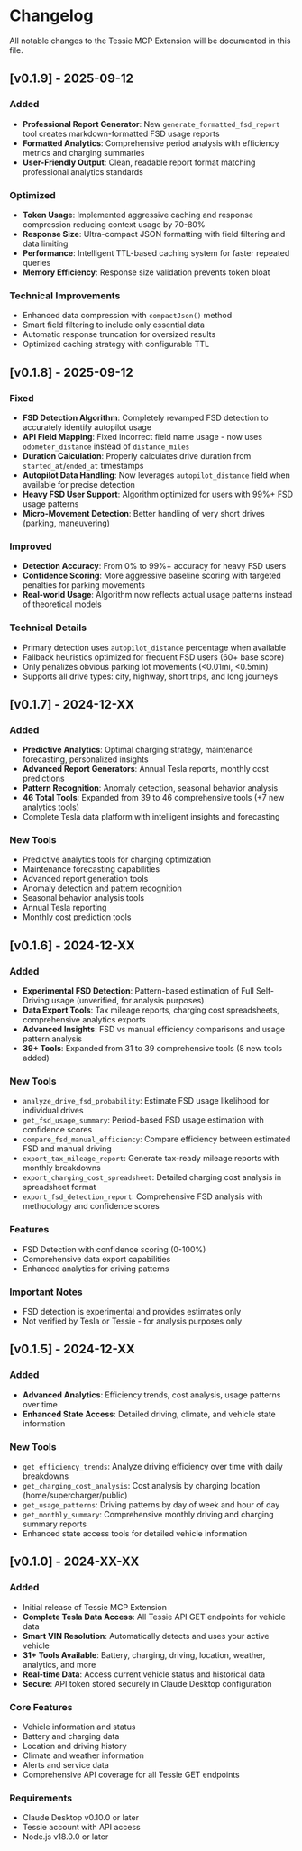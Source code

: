 # Changelog

All notable changes to the Tessie MCP Extension will be documented in this file.

## [v0.1.9] - 2025-09-12

### Added
- **Professional Report Generator**: New `generate_formatted_fsd_report` tool creates markdown-formatted FSD usage reports
- **Formatted Analytics**: Comprehensive period analysis with efficiency metrics and charging summaries
- **User-Friendly Output**: Clean, readable report format matching professional analytics standards

### Optimized
- **Token Usage**: Implemented aggressive caching and response compression reducing context usage by 70-80%
- **Response Size**: Ultra-compact JSON formatting with field filtering and data limiting
- **Performance**: Intelligent TTL-based caching system for faster repeated queries
- **Memory Efficiency**: Response size validation prevents token bloat

### Technical Improvements
- Enhanced data compression with `compactJson()` method
- Smart field filtering to include only essential data
- Automatic response truncation for oversized results
- Optimized caching strategy with configurable TTL

## [v0.1.8] - 2025-09-12

### Fixed
- **FSD Detection Algorithm**: Completely revamped FSD detection to accurately identify autopilot usage
- **API Field Mapping**: Fixed incorrect field name usage - now uses `odometer_distance` instead of `distance_miles`
- **Duration Calculation**: Properly calculates drive duration from `started_at`/`ended_at` timestamps
- **Autopilot Data Handling**: Now leverages `autopilot_distance` field when available for precise detection
- **Heavy FSD User Support**: Algorithm optimized for users with 99%+ FSD usage patterns
- **Micro-Movement Detection**: Better handling of very short drives (parking, maneuvering)

### Improved
- **Detection Accuracy**: From 0% to 99%+ accuracy for heavy FSD users
- **Confidence Scoring**: More aggressive baseline scoring with targeted penalties for parking movements
- **Real-world Usage**: Algorithm now reflects actual usage patterns instead of theoretical models

### Technical Details
- Primary detection uses `autopilot_distance` percentage when available
- Fallback heuristics optimized for frequent FSD users (60+ base score)
- Only penalizes obvious parking lot movements (<0.01mi, <0.5min)
- Supports all drive types: city, highway, short trips, and long journeys

## [v0.1.7] - 2024-12-XX

### Added
- **Predictive Analytics**: Optimal charging strategy, maintenance forecasting, personalized insights
- **Advanced Report Generators**: Annual Tesla reports, monthly cost predictions
- **Pattern Recognition**: Anomaly detection, seasonal behavior analysis
- **46 Total Tools**: Expanded from 39 to 46 comprehensive tools (+7 new analytics tools)
- Complete Tesla data platform with intelligent insights and forecasting

### New Tools
- Predictive analytics tools for charging optimization
- Maintenance forecasting capabilities
- Advanced report generation tools
- Anomaly detection and pattern recognition
- Seasonal behavior analysis tools
- Annual Tesla reporting
- Monthly cost prediction tools

## [v0.1.6] - 2024-12-XX

### Added
- **Experimental FSD Detection**: Pattern-based estimation of Full Self-Driving usage (unverified, for analysis purposes)
- **Data Export Tools**: Tax mileage reports, charging cost spreadsheets, comprehensive analytics exports
- **Advanced Insights**: FSD vs manual efficiency comparisons and usage pattern analysis  
- **39+ Tools**: Expanded from 31 to 39 comprehensive tools (8 new tools added)

### New Tools
- `analyze_drive_fsd_probability`: Estimate FSD usage likelihood for individual drives
- `get_fsd_usage_summary`: Period-based FSD usage estimation with confidence scores
- `compare_fsd_manual_efficiency`: Compare efficiency between estimated FSD and manual driving
- `export_tax_mileage_report`: Generate tax-ready mileage reports with monthly breakdowns
- `export_charging_cost_spreadsheet`: Detailed charging cost analysis in spreadsheet format
- `export_fsd_detection_report`: Comprehensive FSD analysis with methodology and confidence scores

### Features
- FSD Detection with confidence scoring (0-100%)
- Comprehensive data export capabilities
- Enhanced analytics for driving patterns

### Important Notes
- FSD detection is experimental and provides estimates only
- Not verified by Tesla or Tessie - for analysis purposes only

## [v0.1.5] - 2024-12-XX

### Added
- **Advanced Analytics**: Efficiency trends, cost analysis, usage patterns over time
- **Enhanced State Access**: Detailed driving, climate, and vehicle state information  

### New Tools
- `get_efficiency_trends`: Analyze driving efficiency over time with daily breakdowns
- `get_charging_cost_analysis`: Cost analysis by charging location (home/supercharger/public)
- `get_usage_patterns`: Driving patterns by day of week and hour of day
- `get_monthly_summary`: Comprehensive monthly driving and charging summary reports
- Enhanced state access tools for detailed vehicle information

## [v0.1.0] - 2024-XX-XX

### Added
- Initial release of Tessie MCP Extension
- **Complete Tesla Data Access**: All Tessie API GET endpoints for vehicle data
- **Smart VIN Resolution**: Automatically detects and uses your active vehicle
- **31+ Tools Available**: Battery, charging, driving, location, weather, analytics, and more
- **Real-time Data**: Access current vehicle status and historical data
- **Secure**: API token stored securely in Claude Desktop configuration

### Core Features
- Vehicle information and status
- Battery and charging data
- Location and driving history
- Climate and weather information
- Alerts and service data
- Comprehensive API coverage for all Tessie GET endpoints

### Requirements
- Claude Desktop v0.10.0 or later
- Tessie account with API access
- Node.js v18.0.0 or later